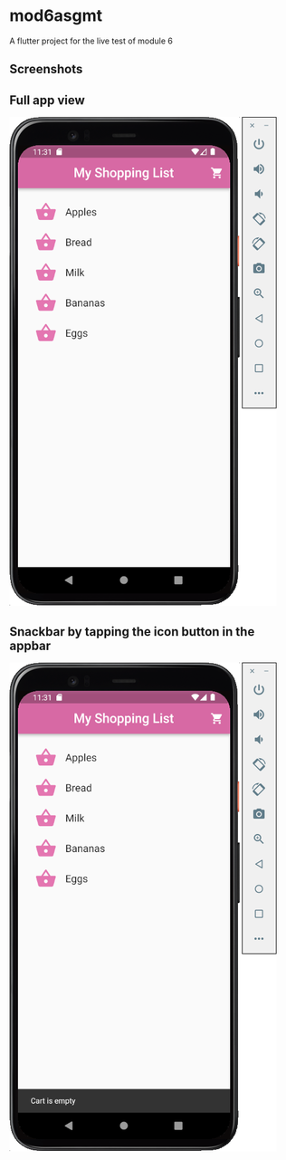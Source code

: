 # mod6asgmt

A flutter project for the live test of module 6

## Screenshots


## Full app view
![Alt Text](images/screenshots/ss1.png)

## Snackbar by tapping the icon button in the appbar

![Alt Text](images/screenshots/ss2.png)



